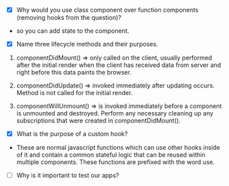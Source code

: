 - [x] Why would you use class component over function components (removing hooks from the question)?

* so you can add state to the component.

- [x] Name three lifecycle methods and their purposes.

1. componentDidMount() => only called on the client, usually performed after the initial render when the client has received data from server and right before this data paints the browser.

1. componentDidUpdate() => invoked immediately after updating occurs. Method is not called for the initial render.

1. componentWillUnmount() => is invoked immediately before a component is unmounted and destroyed. Perform any necessary cleaning up any subscriptions that were created in componentDidMount().

- [x] What is the purpose of a custom hook?

* These are normal javascript functions which can use other hooks inside of it and contain a common stateful logic that can be reused within multiple components. These functions are prefixed with the word use.

* [ ] Why is it important to test our apps?
